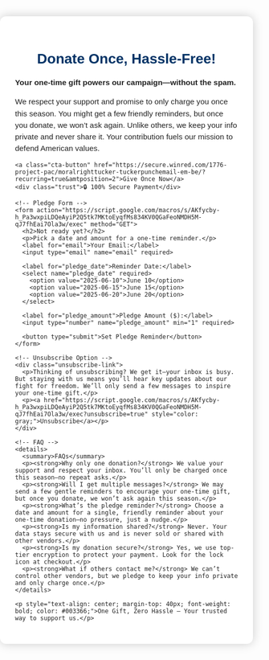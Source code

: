 <!DOCTYPE html>
<html lang="en">
<head>
  <meta charset="UTF-8" />
  <meta name="viewport" content="width=device-width, initial-scale=1.0" />
  <title>1776 Project PAC | One-Time Donation</title>
  <style>
    body {
      font-family: Arial, sans-serif;
      margin: 0;
      padding: 0;
      background: url('Screenshot%202025-06-06%20at%202.39.24%E2%80%AFPM.png') no-repeat center center fixed;
      background-size: cover;
      color: #222;
    }

    body::before {
      content: "";
      position: fixed;
      inset: 0;
      background: rgba(255, 255, 255, 0.85);
      z-index: -1;
    }

    .container {
      max-width: 600px;
      margin: 50px auto;
      background: white;
      padding: 30px;
      border-radius: 12px;
      box-shadow: 0 0 20px rgba(0, 0, 0, 0.2);
    }

    h1 {
      color: #003366;
      font-size: 2em;
      text-align: center;
    }

    h2 {
      color: #003366;
    }

    p {
      font-size: 1.1em;
      line-height: 1.5;
    }

    .cta-button {
      display: block;
      width: 100%;
      padding: 15px;
      background-color: #e63900;
      color: white;
      font-size: 1.2em;
      font-weight: bold;
      text-align: center;
      text-decoration: none;
      border-radius: 6px;
      margin: 20px 0;
    }

    .trust {
      text-align: center;
      font-size: 0.9em;
      color: #555;
    }

    form {
      margin-top: 30px;
      border-top: 1px solid #ccc;
      padding-top: 20px;
    }

    label {
      font-weight: bold;
      display: block;
      margin-top: 15px;
    }

    input, select {
      width: 100%;
      padding: 10px;
      margin-top: 5px;
      border-radius: 5px;
      border: 1px solid #aaa;
    }

    button {
      background: #007bff;
      color: white;
      border: none;
      padding: 12px 24px;
      font-size: 16px;
      border-radius: 4px;
      cursor: pointer;
      margin-top: 20px;
    }

    button:hover {
      background: #0056b3;
    }

    .unsubscribe-link {
      font-size: 0.85em;
      color: gray;
      margin-top: 20px;
      text-align: center;
    }

    details {
      margin-top: 30px;
    }

    summary {
      font-weight: bold;
      font-size: 1.1em;
      cursor: pointer;
    }
  </style>
</head>
<body>
  <div class="container">
    <h1>Donate Once, Hassle-Free!</h1>
    <p><strong>Your one-time gift powers our campaign—without the spam.</strong></p>
    <p>We respect your support and promise to only charge you once this season. You might get a few friendly reminders, but once you donate, we won’t ask again. Unlike others, we keep your info private and never share it. Your contribution fuels our mission to defend American values.</p>

    <a class="cta-button" href="https://secure.winred.com/1776-project-pac/moralrighttucker-tuckerpunchemail-em-be/?recurring=true&amtposition=2">Give Once Now</a>
    <div class="trust">🔒 100% Secure Payment</div>

    <!-- Pledge Form -->
    <form action="https://script.google.com/macros/s/AKfycby-h_Pa3wxpiLDQeAyiP2Q5tk7MKtoEyqfMs834KV0QGaFeoNMDH5M-qJ7fhEai7Ola3w/exec" method="GET">
      <h2>Not ready yet?</h2>
      <p>Pick a date and amount for a one-time reminder.</p>
      <label for="email">Your Email:</label>
      <input type="email" name="email" required>

      <label for="pledge_date">Reminder Date:</label>
      <select name="pledge_date" required>
        <option value="2025-06-10">June 10</option>
        <option value="2025-06-15">June 15</option>
        <option value="2025-06-20">June 20</option>
      </select>

      <label for="pledge_amount">Pledge Amount ($):</label>
      <input type="number" name="pledge_amount" min="1" required>

      <button type="submit">Set Pledge Reminder</button>
    </form>

    <!-- Unsubscribe Option -->
    <div class="unsubscribe-link">
      <p>Thinking of unsubscribing? We get it—your inbox is busy. But staying with us means you’ll hear key updates about our fight for freedom. We’ll only send a few messages to inspire your one-time gift.</p>
      <p><a href="https://script.google.com/macros/s/AKfycby-h_Pa3wxpiLDQeAyiP2Q5tk7MKtoEyqfMs834KV0QGaFeoNMDH5M-qJ7fhEai7Ola3w/exec?unsubscribe=true" style="color: gray;">Unsubscribe</a></p>
    </div>

    <!-- FAQ -->
    <details>
      <summary>FAQs</summary>
      <p><strong>Why only one donation?</strong> We value your support and respect your inbox. You’ll only be charged once this season—no repeat asks.</p>
      <p><strong>Will I get multiple messages?</strong> We may send a few gentle reminders to encourage your one-time gift, but once you donate, we won’t ask again this season.</p>
      <p><strong>What’s the pledge reminder?</strong> Choose a date and amount for a single, friendly reminder about your one-time donation—no pressure, just a nudge.</p>
      <p><strong>Is my information shared?</strong> Never. Your data stays secure with us and is never sold or shared with other vendors.</p>
      <p><strong>Is my donation secure?</strong> Yes, we use top-tier encryption to protect your payment. Look for the lock icon at checkout.</p>
      <p><strong>What if others contact me?</strong> We can’t control other vendors, but we pledge to keep your info private and only charge once.</p>
    </details>

    <p style="text-align: center; margin-top: 40px; font-weight: bold; color: #003366;">One Gift, Zero Hassle – Your trusted way to support us.</p>
  </div>
</body>
</html>
